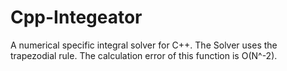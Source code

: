 # Cpp-Integeator

A numerical specific integral solver for C++. The Solver uses the trapezodial rule. The calculation error of this function is O(N^-2). 
